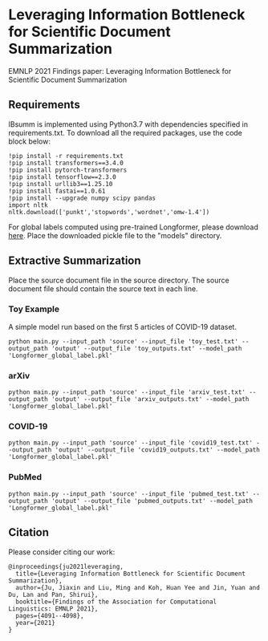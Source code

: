 # Leveraging Information Bottleneck for Scientific Document Summarization
EMNLP 2021 Findings paper: Leveraging Information Bottleneck for Scientific Document Summarization


## Requirements 
IBsumm is implemented using Python3.7 with dependencies specified in requirements.txt. To download all the required packages, use the code block below: 
```
!pip install -r requirements.txt
!pip install transformers==3.4.0
!pip install pytorch-transformers
!pip install tensorflow==2.3.0
!pip install urllib3==1.25.10
!pip install fastai==1.0.61
!pip install --upgrade numpy scipy pandas
import nltk
nltk.download(['punkt','stopwords','wordnet','omw-1.4'])
```

For global labels computed using pre-trained Longformer, please download [here](https://drive.google.com/file/d/1itVpchvwZN3-lY5YCPWO3YIOGSzxPF_c/view?usp=sharing). Place the downloaded pickle file to the "models" directory.


## Extractive Summarization
Place the source document file in the source directory. The source document file should contain the source text in each line.
### Toy Example
A simple model run based on the first 5 articles of COVID-19 dataset.
```
python main.py --input_path 'source' --input_file 'toy_test.txt' --output_path 'output' --output_file 'toy_outputs.txt' --model_path 'Longformer_global_label.pkl'
```
### arXiv
```
python main.py --input_path 'source' --input_file 'arxiv_test.txt' --output_path 'output' --output_file 'arxiv_outputs.txt' --model_path 'Longformer_global_label.pkl'
```

### COVID-19 
```
python main.py --input_path 'source' --input_file 'covid19_test.txt' --output_path 'output' --output_file 'covid19_outputs.txt' --model_path 'Longformer_global_label.pkl'
```

### PubMed 
```
python main.py --input_path 'source' --input_file 'pubmed_test.txt' --output_path 'output' --output_file 'pubmed_outputs.txt' --model_path 'Longformer_global_label.pkl'
```

## Citation 
Please consider citing our work:
```
@inproceedings{ju2021leveraging,
  title={Leveraging Information Bottleneck for Scientific Document Summarization},
  author={Ju, Jiaxin and Liu, Ming and Koh, Huan Yee and Jin, Yuan and Du, Lan and Pan, Shirui},
  booktitle={Findings of the Association for Computational Linguistics: EMNLP 2021},
  pages={4091--4098},
  year={2021}
}
```
